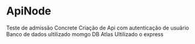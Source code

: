 # ApiNode
Teste de admissão Concrete
Criação de Api com autenticação de usuário
Banco de dados ultilizado momgo DB Atlas
Ultilizado o express

